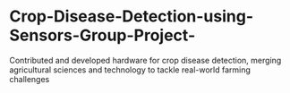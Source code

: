 # Crop-Disease-Detection-using-Sensors-Group-Project-
Contributed and developed hardware for crop disease detection, merging agricultural sciences and technology to tackle real-world farming challenges
